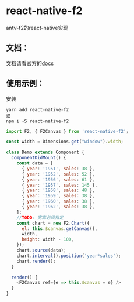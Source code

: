 # react-native-f2
antv-f2的react-native实现

## 文档：
文档请看官方的[docs](https://antv.alipay.com/zh-cn/f2/3.x/index.html)

## 使用示例：
安装
```
yarn add react-native-f2
或
npm i -S react-native-f2
```

```js
import F2, { F2Canvas } from 'react-native-f2';

const width = Dimensions.get("window").width;

class Demo extends Component {
  componentDidMount() {
    const data = [
      { year: '1951', sales: 38 },
      { year: '1952', sales: 52 },
      { year: '1956', sales: 61 },
      { year: '1957', sales: 145 },
      { year: '1958', sales: 48 },
      { year: '1959', sales: 38 },
      { year: '1960', sales: 38 },
      { year: '1962', sales: 38 },
    ];
    //TODO: 宽高必须指定
    const chart = new F2.Chart({
      el: this.$canvas.getCanvas(),
      width,
      height: width - 100,
    });
    chart.source(data);
    chart.interval().position('year*sales');
    chart.render();
  }

  render() {
    <F2Canvas ref={e => this.$canvas = e} />
  }
}
```
